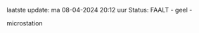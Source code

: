 laatste update: 
ma 08-04-2024 20:12   uur 
Status: FAALT - geel - 
<div class="service Y">microstation</div>